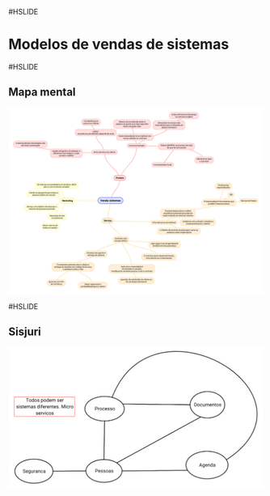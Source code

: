 #HSLIDE
# Modelos de vendas de sistemas

#HSLIDE
## Mapa mental
![Mapa mental](Venda_sistemas.png)

#HSLIDE
## Sisjuri

![Mapa mental](modulos_sisjuri.png)

